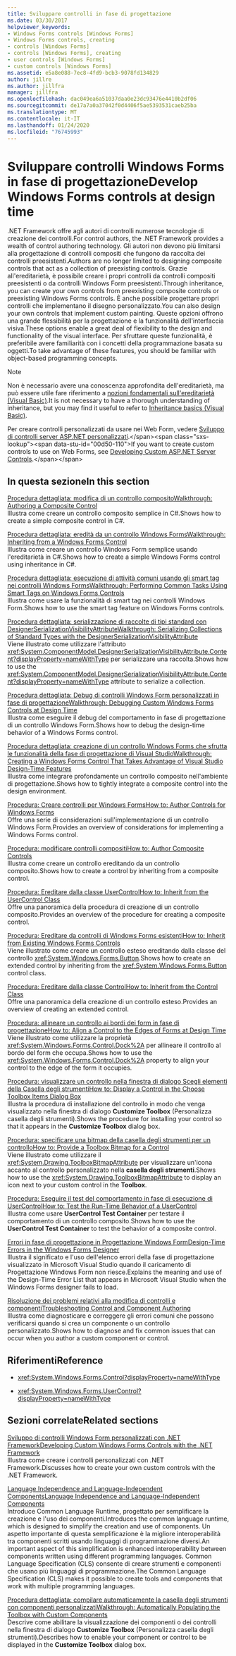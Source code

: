 ```yaml
---
title: Sviluppare controlli in fase di progettazione
ms.date: 03/30/2017
helpviewer_keywords:
- Windows Forms controls [Windows Forms]
- Windows Forms controls, creating
- controls [Windows Forms]
- controls [Windows Forms], creating
- user controls [Windows Forms]
- custom controls [Windows Forms]
ms.assetid: e5a8e088-7ec8-4fd9-bcb3-9078fd134829
author: jillre
ms.author: jillfra
manager: jillfra
ms.openlocfilehash: dac049ea6a51037daa0e23dc93476e4410b2df06
ms.sourcegitcommit: de17a7a0a37042f0d4406f5ae5393531caeb25ba
ms.translationtype: MT
ms.contentlocale: it-IT
ms.lasthandoff: 01/24/2020
ms.locfileid: "76745993"
---
```

# <a name="develop-windows-forms-controls-at-design-time"></a><span data-ttu-id="00d50-102">Sviluppare controlli Windows Forms in fase di progettazione</span><span class="sxs-lookup"><span data-stu-id="00d50-102">Develop Windows Forms controls at design time</span></span>

<span data-ttu-id="00d50-103">.NET Framework offre agli autori di controlli numerose tecnologie di creazione dei controlli.</span><span class="sxs-lookup"><span data-stu-id="00d50-103">For control authors, the .NET Framework provides a wealth of control authoring technology.</span></span> <span data-ttu-id="00d50-104">Gli autori non devono più limitarsi alla progettazione di controlli compositi che fungono da raccolta dei controlli preesistenti.</span><span class="sxs-lookup"><span data-stu-id="00d50-104">Authors are no longer limited to designing composite controls that act as a collection of preexisting controls.</span></span> <span data-ttu-id="00d50-105">Grazie all'ereditarietà, è possibile creare i propri controlli da controlli compositi preesistenti o da controlli Windows Form preesistenti.</span><span class="sxs-lookup"><span data-stu-id="00d50-105">Through inheritance, you can create your own controls from preexisting composite controls or preexisting Windows Forms controls.</span></span> <span data-ttu-id="00d50-106">È anche possibile progettare propri controlli che implementano il disegno personalizzato.</span><span class="sxs-lookup"><span data-stu-id="00d50-106">You can also design your own controls that implement custom painting.</span></span> <span data-ttu-id="00d50-107">Queste opzioni offrono una grande flessibilità per la progettazione e la funzionalità dell'interfaccia visiva.</span><span class="sxs-lookup"><span data-stu-id="00d50-107">These options enable a great deal of flexibility to the design and functionality of the visual interface.</span></span> <span data-ttu-id="00d50-108">Per sfruttare queste funzionalità, è preferibile avere familiarità con i concetti della programmazione basata su oggetti.</span><span class="sxs-lookup"><span data-stu-id="00d50-108">To take advantage of these features, you should be familiar with object-based programming concepts.</span></span>

> [!NOTE]
> <span data-ttu-id="00d50-109">Non è necessario avere una conoscenza approfondita dell'ereditarietà, ma può essere utile fare riferimento a [nozioni fondamentali sull'ereditarietà (Visual Basic)](~/docs/visual-basic/programming-guide/language-features/objects-and-classes/inheritance-basics.md).</span><span class="sxs-lookup"><span data-stu-id="00d50-109">It is not necessary to have a thorough understanding of inheritance, but you may find it useful to refer to [Inheritance basics (Visual Basic)](~/docs/visual-basic/programming-guide/language-features/objects-and-classes/inheritance-basics.md).</span></span>

<span data-ttu-id="00d50-110">Per creare controlli personalizzati da usare nei Web Form, vedere [Sviluppo di controlli server ASP.NET personalizzati](https://docs.microsoft.com/previous-versions/aspnet/zt27tfhy(v=vs.100)).</span><span class="sxs-lookup"><span data-stu-id="00d50-110">If you want to create custom controls to use on Web Forms, see [Developing Custom ASP.NET Server Controls](https://docs.microsoft.com/previous-versions/aspnet/zt27tfhy(v=vs.100)).</span></span>

## <a name="in-this-section"></a><span data-ttu-id="00d50-111">In questa sezione</span><span class="sxs-lookup"><span data-stu-id="00d50-111">In this section</span></span>

<span data-ttu-id="00d50-112">[Procedura dettagliata: modifica di un controllo composito](walkthrough-authoring-a-composite-control-with-visual-csharp.md)</span><span class="sxs-lookup"><span data-stu-id="00d50-112">[Walkthrough: Authoring a Composite Control](walkthrough-authoring-a-composite-control-with-visual-csharp.md)</span></span>\
<span data-ttu-id="00d50-113">Illustra come creare un controllo composito semplice in C#.</span><span class="sxs-lookup"><span data-stu-id="00d50-113">Shows how to create a simple composite control in C#.</span></span>

<span data-ttu-id="00d50-114">[Procedura dettagliata: eredità da un controllo Windows Forms](walkthrough-inheriting-from-a-windows-forms-control-with-visual-csharp.md)</span><span class="sxs-lookup"><span data-stu-id="00d50-114">[Walkthrough: Inheriting from a Windows Forms Control](walkthrough-inheriting-from-a-windows-forms-control-with-visual-csharp.md)</span></span>\
<span data-ttu-id="00d50-115">Illustra come creare un controllo Windows Form semplice usando l'ereditarietà in C#.</span><span class="sxs-lookup"><span data-stu-id="00d50-115">Shows how to create a simple Windows Forms control using inheritance in C#.</span></span>

<span data-ttu-id="00d50-116">[Procedura dettagliata: esecuzione di attività comuni usando gli smart tag nei controlli Windows Forms](performing-common-tasks-using-smart-tags-on-wf-controls.md)</span><span class="sxs-lookup"><span data-stu-id="00d50-116">[Walkthrough: Performing Common Tasks Using Smart Tags on Windows Forms Controls](performing-common-tasks-using-smart-tags-on-wf-controls.md)</span></span>\
<span data-ttu-id="00d50-117">Illustra come usare la funzionalità di smart tag nei controlli Windows Form.</span><span class="sxs-lookup"><span data-stu-id="00d50-117">Shows how to use the smart tag feature on Windows Forms controls.</span></span>

<span data-ttu-id="00d50-118">[Procedura dettagliata: serializzazione di raccolte di tipi standard con DesignerSerializationVisibilityAttribute](serializing-collections-designerserializationvisibilityattribute.md)</span><span class="sxs-lookup"><span data-stu-id="00d50-118">[Walkthrough: Serializing Collections of Standard Types with the DesignerSerializationVisibilityAttribute](serializing-collections-designerserializationvisibilityattribute.md)</span></span>\
<span data-ttu-id="00d50-119">Viene illustrato come utilizzare l'attributo <xref:System.ComponentModel.DesignerSerializationVisibilityAttribute.Content?displayProperty=nameWithType> per serializzare una raccolta.</span><span class="sxs-lookup"><span data-stu-id="00d50-119">Shows how to use the <xref:System.ComponentModel.DesignerSerializationVisibilityAttribute.Content?displayProperty=nameWithType> attribute to serialize a collection.</span></span>

<span data-ttu-id="00d50-120">[Procedura dettagliata: Debug di controlli Windows Form personalizzati in fase di progettazione](walkthrough-debugging-custom-windows-forms-controls-at-design-time.md)</span><span class="sxs-lookup"><span data-stu-id="00d50-120">[Walkthrough: Debugging Custom Windows Forms Controls at Design Time](walkthrough-debugging-custom-windows-forms-controls-at-design-time.md)</span></span>\
<span data-ttu-id="00d50-121">Illustra come eseguire il debug del comportamento in fase di progettazione di un controllo Windows Form.</span><span class="sxs-lookup"><span data-stu-id="00d50-121">Shows how to debug the design-time behavior of a Windows Forms control.</span></span>

<span data-ttu-id="00d50-122">[Procedura dettagliata: creazione di un controllo Windows Forms che sfrutta le funzionalità della fase di progettazione di Visual Studio](creating-a-wf-control-design-time-features.md)</span><span class="sxs-lookup"><span data-stu-id="00d50-122">[Walkthrough: Creating a Windows Forms Control That Takes Advantage of Visual Studio Design-Time Features](creating-a-wf-control-design-time-features.md)</span></span>\
<span data-ttu-id="00d50-123">Illustra come integrare profondamente un controllo composito nell'ambiente di progettazione.</span><span class="sxs-lookup"><span data-stu-id="00d50-123">Shows how to tightly integrate a composite control into the design environment.</span></span>

<span data-ttu-id="00d50-124">[Procedura: Creare controlli per Windows Forms](how-to-author-controls-for-windows-forms.md)</span><span class="sxs-lookup"><span data-stu-id="00d50-124">[How to: Author Controls for Windows Forms](how-to-author-controls-for-windows-forms.md)</span></span>\
<span data-ttu-id="00d50-125">Offre una serie di considerazioni sull'implementazione di un controllo Windows Form.</span><span class="sxs-lookup"><span data-stu-id="00d50-125">Provides an overview of considerations for implementing a Windows Forms control.</span></span>

<span data-ttu-id="00d50-126">[Procedura: modificare controlli compositi](how-to-author-composite-controls.md)</span><span class="sxs-lookup"><span data-stu-id="00d50-126">[How to: Author Composite Controls](how-to-author-composite-controls.md)</span></span>\
<span data-ttu-id="00d50-127">Illustra come creare un controllo ereditando da un controllo composito.</span><span class="sxs-lookup"><span data-stu-id="00d50-127">Shows how to create a control by inheriting from a composite control.</span></span>

<span data-ttu-id="00d50-128">[Procedura: Ereditare dalla classe UserControl](how-to-inherit-from-the-usercontrol-class.md)</span><span class="sxs-lookup"><span data-stu-id="00d50-128">[How to: Inherit from the UserControl Class](how-to-inherit-from-the-usercontrol-class.md)</span></span>\
<span data-ttu-id="00d50-129">Offre una panoramica della procedura di creazione di un controllo composito.</span><span class="sxs-lookup"><span data-stu-id="00d50-129">Provides an overview of the procedure for creating a composite control.</span></span>

<span data-ttu-id="00d50-130">[Procedura: Ereditare da controlli di Windows Forms esistenti](how-to-inherit-from-existing-windows-forms-controls.md)</span><span class="sxs-lookup"><span data-stu-id="00d50-130">[How to: Inherit from Existing Windows Forms Controls](how-to-inherit-from-existing-windows-forms-controls.md)</span></span>\
<span data-ttu-id="00d50-131">Viene illustrato come creare un controllo esteso ereditando dalla classe del controllo <xref:System.Windows.Forms.Button>.</span><span class="sxs-lookup"><span data-stu-id="00d50-131">Shows how to create an extended control by inheriting from the <xref:System.Windows.Forms.Button> control class.</span></span>

<span data-ttu-id="00d50-132">[Procedura: Ereditare dalla classe Control](how-to-inherit-from-the-control-class.md)</span><span class="sxs-lookup"><span data-stu-id="00d50-132">[How to: Inherit from the Control Class](how-to-inherit-from-the-control-class.md)</span></span>\
<span data-ttu-id="00d50-133">Offre una panoramica della creazione di un controllo esteso.</span><span class="sxs-lookup"><span data-stu-id="00d50-133">Provides an overview of creating an extended control.</span></span>

<span data-ttu-id="00d50-134">[Procedura: allineare un controllo ai bordi dei form in fase di progettazione](how-to-align-a-control-to-the-edges-of-forms-at-design-time.md)</span><span class="sxs-lookup"><span data-stu-id="00d50-134">[How to: Align a Control to the Edges of Forms at Design Time](how-to-align-a-control-to-the-edges-of-forms-at-design-time.md)</span></span>\
<span data-ttu-id="00d50-135">Viene illustrato come utilizzare la proprietà <xref:System.Windows.Forms.Control.Dock%2A> per allineare il controllo al bordo del form che occupa.</span><span class="sxs-lookup"><span data-stu-id="00d50-135">Shows how to use the <xref:System.Windows.Forms.Control.Dock%2A> property to align your control to the edge of the form it occupies.</span></span>

<span data-ttu-id="00d50-136">[Procedura: visualizzare un controllo nella finestra di dialogo Scegli elementi della Casella degli strumenti](how-to-display-a-control-in-the-choose-toolbox-items-dialog-box.md)</span><span class="sxs-lookup"><span data-stu-id="00d50-136">[How to: Display a Control in the Choose Toolbox Items Dialog Box](how-to-display-a-control-in-the-choose-toolbox-items-dialog-box.md)</span></span>\
<span data-ttu-id="00d50-137">Illustra la procedura di installazione del controllo in modo che venga visualizzato nella finestra di dialogo **Customize Toolbox** (Personalizza casella degli strumenti).</span><span class="sxs-lookup"><span data-stu-id="00d50-137">Shows the procedure for installing your control so that it appears in the **Customize Toolbox** dialog box.</span></span>

<span data-ttu-id="00d50-138">[Procedura: specificare una bitmap della casella degli strumenti per un controllo](how-to-provide-a-toolbox-bitmap-for-a-control.md)</span><span class="sxs-lookup"><span data-stu-id="00d50-138">[How to: Provide a Toolbox Bitmap for a Control](how-to-provide-a-toolbox-bitmap-for-a-control.md)</span></span>\
<span data-ttu-id="00d50-139">Viene illustrato come utilizzare il <xref:System.Drawing.ToolboxBitmapAttribute> per visualizzare un'icona accanto al controllo personalizzato nella **casella degli strumenti**.</span><span class="sxs-lookup"><span data-stu-id="00d50-139">Shows how to use the <xref:System.Drawing.ToolboxBitmapAttribute> to display an icon next to your custom control in the **Toolbox**.</span></span>

<span data-ttu-id="00d50-140">[Procedura: Eseguire il test del comportamento in fase di esecuzione di UserControl](how-to-test-the-run-time-behavior-of-a-usercontrol.md)</span><span class="sxs-lookup"><span data-stu-id="00d50-140">[How to: Test the Run-Time Behavior of a UserControl](how-to-test-the-run-time-behavior-of-a-usercontrol.md)</span></span>\
<span data-ttu-id="00d50-141">Illustra come usare **UserControl Test Container** per testare il comportamento di un controllo composito.</span><span class="sxs-lookup"><span data-stu-id="00d50-141">Shows how to use the **UserControl Test Container** to test the behavior of a composite control.</span></span>

<span data-ttu-id="00d50-142">[Errori in fase di progettazione in Progettazione Windows Form](design-time-errors-in-the-windows-forms-designer.md)</span><span class="sxs-lookup"><span data-stu-id="00d50-142">[Design-Time Errors in the Windows Forms Designer](design-time-errors-in-the-windows-forms-designer.md)</span></span>\
<span data-ttu-id="00d50-143">Illustra il significato e l'uso dell'elenco errori della fase di progettazione visualizzato in Microsoft Visual Studio quando il caricamento di Progettazione Windows Form non riesce.</span><span class="sxs-lookup"><span data-stu-id="00d50-143">Explains the meaning and use of the Design-Time Error List that appears in Microsoft Visual Studio when the Windows Forms designer fails to load.</span></span>

<span data-ttu-id="00d50-144">[Risoluzione dei problemi relativi alla modifica di controlli e componenti](troubleshooting-control-and-component-authoring.md)</span><span class="sxs-lookup"><span data-stu-id="00d50-144">[Troubleshooting Control and Component Authoring](troubleshooting-control-and-component-authoring.md)</span></span>\
<span data-ttu-id="00d50-145">Illustra come diagnosticare e correggere gli errori comuni che possono verificarsi quando si crea un componente o un controllo personalizzato.</span><span class="sxs-lookup"><span data-stu-id="00d50-145">Shows how to diagnose and fix common issues that can occur when you author a custom component or control.</span></span>

## <a name="reference"></a><span data-ttu-id="00d50-146">Riferimenti</span><span class="sxs-lookup"><span data-stu-id="00d50-146">Reference</span></span>

- <xref:System.Windows.Forms.Control?displayProperty=nameWithType>

- <xref:System.Windows.Forms.UserControl?displayProperty=nameWithType>

## <a name="related-sections"></a><span data-ttu-id="00d50-147">Sezioni correlate</span><span class="sxs-lookup"><span data-stu-id="00d50-147">Related sections</span></span>

<span data-ttu-id="00d50-148">[Sviluppo di controlli Windows Form personalizzati con .NET Framework](developing-custom-windows-forms-controls.md)</span><span class="sxs-lookup"><span data-stu-id="00d50-148">[Developing Custom Windows Forms Controls with the .NET Framework](developing-custom-windows-forms-controls.md)</span></span>\
<span data-ttu-id="00d50-149">Illustra come creare i controlli personalizzati con .NET Framework.</span><span class="sxs-lookup"><span data-stu-id="00d50-149">Discusses how to create your own custom controls with the .NET Framework.</span></span>

<span data-ttu-id="00d50-150">[Language Independence and Language-Independent Components](../../../standard/language-independence-and-language-independent-components.md)</span><span class="sxs-lookup"><span data-stu-id="00d50-150">[Language Independence and Language-Independent Components](../../../standard/language-independence-and-language-independent-components.md)</span></span>\
<span data-ttu-id="00d50-151">Introduce Common Language Runtime, progettato per semplificare la creazione e l'uso dei componenti.</span><span class="sxs-lookup"><span data-stu-id="00d50-151">Introduces the common language runtime, which is designed to simplify the creation and use of components.</span></span> <span data-ttu-id="00d50-152">Un aspetto importante di questa semplificazione è la migliore interoperabilità tra componenti scritti usando linguaggi di programmazione diversi.</span><span class="sxs-lookup"><span data-stu-id="00d50-152">An important aspect of this simplification is enhanced interoperability between components written using different programming languages.</span></span> <span data-ttu-id="00d50-153">Common Language Specification (CLS) consente di creare strumenti e componenti che usano più linguaggi di programmazione.</span><span class="sxs-lookup"><span data-stu-id="00d50-153">The Common Language Specification (CLS) makes it possible to create tools and components that work with multiple programming languages.</span></span>

<span data-ttu-id="00d50-154">[Procedura dettagliata: compilare automaticamente la casella degli strumenti con componenti personalizzati](walkthrough-automatically-populating-the-toolbox-with-custom-components.md)</span><span class="sxs-lookup"><span data-stu-id="00d50-154">[Walkthrough: Automatically Populating the Toolbox with Custom Components](walkthrough-automatically-populating-the-toolbox-with-custom-components.md)</span></span>\
<span data-ttu-id="00d50-155">Descrive come abilitare la visualizzazione dei componenti o dei controlli nella finestra di dialogo **Customize Toolbox** (Personalizza casella degli strumenti).</span><span class="sxs-lookup"><span data-stu-id="00d50-155">Describes how to enable your component or control to be displayed in the **Customize Toolbox** dialog box.</span></span>
